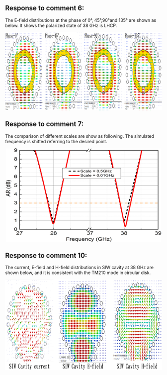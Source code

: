 ## Response to comment 6:
The E-field distributions at the phase of 0°, 45°,90°and 135° are shown as below. It shows the polarized state of 38 GHz is LHCP.  
<div align=center><img src="https://github.com/dannychk/A-Millimeter-Wave-Triple-band-SIW-Antenna-with-Dual-sense-Circular-Polarization/blob/master/Response to Reviewer 1/Upper_band_LHCP.png" width="850" height="250" /></div>

## Response to comment 7:
The comparison of different scales are show as following. The simulated frequency is shifted referring to the desired point.  
<div align=center><img src="https://github.com/dannychk/A-Millimeter-Wave-Triple-band-SIW-Antenna-with-Dual-sense-Circular-Polarization/blob/master/different scale AR comparison.png" width="500" height="300" /></div>

## Response to comment 10:
The current, E-field and H-field distributions in SIW cavity at 38 GHz are shown below, and it is consistent with the TM210 mode in circular disk.
<div align=center><img src="https://github.com/dannychk/A-Millimeter-Wave-Triple-band-SIW-Antenna-with-Dual-sense-Circular-Polarization/blob/master/Response to Reviewer 1/TM210.png" width="850" height="292" /></div>

